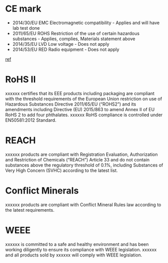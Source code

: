 # CE mark

-  2014/30/EU 	EMC 	Electromagnetic compatibility - Applies and will have lab test done
-  2011/65/EU 	ROHS 	Restriction of the use of certain hazardous substances - Applies, complies, Materials statement above
-  2014/35/EU 	LVD 	Low voltage - Does not apply
-  2014/53/EU 	RED 	Radio equipment - Does not apply
  
  [ref](https://ce-marking.help/home#)

# RoHS II

xxxxxx certifies that its EEE products including packaging are compliant with the threshold requirements of the European Union restriction on use of Hazardous Substances Directive 2011/65/EU (“ROHS2”) and its amendments including Directive (EU) 2015/863 to amend Annex II of EU RoHS 2 to add four phthalates. xxxxxx RoHS compliance is controlled under EN50581:2012 Standard.

# REACH
xxxxxx products are compliant with Registration Evaluation, Authorization and Restriction of Chemicals (“REACH”) Article 33 and do not contain substances above the regulatory threshold of 0.1%, including Substances of Very High Concern (SVHC) according to the latest list.

# Conflict Minerals

xxxxxx products are compliant with Conflict Mineral Rules law according to the latest requirements.

# WEEE

xxxxxx is committed to a safe and healthy environment and has been working diligently to ensure its compliance with WEEE legislation. xxxxxx and all products sold by xxxxxx will comply with WEEE legislation.



